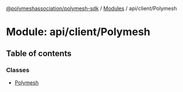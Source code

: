[@polymeshassociation/polymesh-sdk](../README.md) / [Modules](../modules.md) / api/client/Polymesh

# Module: api/client/Polymesh

## Table of contents

### Classes

- [Polymesh](../classes/api_client_Polymesh.Polymesh.md)
